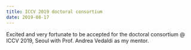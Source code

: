 ```yaml
---
title: ICCV 2019 doctoral consortium
date: 2019-08-17
---
```


Excited and very fortunate to be accepted for the doctoral consortium @ ICCV 2019, Seoul with Prof. Andrea Vedaldi as my mentor.
